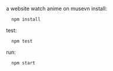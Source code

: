 a website watch anime on musevn
install:
```
  npm install
```

test:
```
  npm test
```

run:
```
  npm start
```